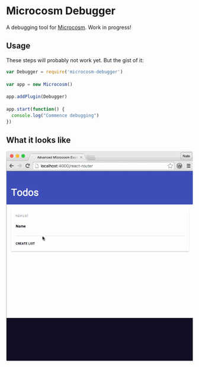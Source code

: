 # Microcosm Debugger

A debugging tool for [Microcosm](https://github.com/vigetlabs/microcosm). Work in progress!

## Usage

These steps will probably not work yet. But the gist of it:

```javascript
var Debugger = require('microcosm-debugger')

var app = new Microcosm()

app.addPlugin(Debugger)

app.start(function() {
  console.log("Commence debugging")
})
```

## What it looks like

![how-it-works](./docs/debugger.gif)
